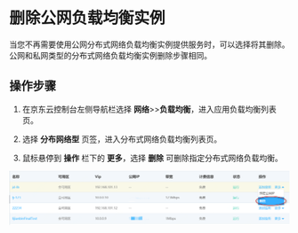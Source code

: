 # 删除公网负载均衡实例

当您不再需要使用公网分布式网络负载均衡实例提供服务时，可以选择将其删除。公网和私网类型的分布式网络负载均衡实例删除步骤相同。
## 操作步骤

 1. 在京东云控制台左侧导航栏选择 **网络**>>**负载均衡**，进入应用负载均衡列表页。
 
 2. 选择 **分布网络型** 页签，进入分布式网络负载均衡列表页。
 
 3. 鼠标悬停到 **操作** 栏下的 **更多**，选择 **删除** 可删除指定分布式网络负载均衡。
 
 ![删除DNLB实例](../../../../image/Networking/Distributed-Network-Load-Balancer/DNLB-015.png)


